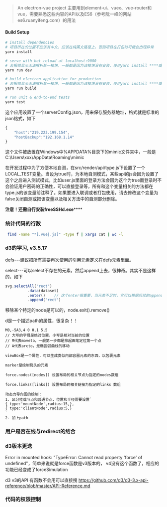 
> An electron-vue project
> 主要用到element-ui、vuex、vue-router和vue，需要熟悉这些内容的API以及ES6（参考阮一峰的网站es6.ruanyifeng.com）的用法

#### Build Setup

```bash
# install dependencies
# 项目所在的位置不应该有中文，应该在纯英文路径上，否则项目在打包时可能会出现异常
yarn install

# serve with hot reload at localhost:9080
# 若报错显示无法解析某一模块，一般都是因为该模块没有安装，使用yarn install ****或npm install*****来安装它，安装完成后再次执行yarn install，才来执行yarn run dev
yarn run dev

# build electron application for production
# 若报错显示无法解析某一模块，一般都是因为该模块没有安装，使用yarn install ****或npm install*****来安装它，安装完成后再次执行yarn install，才来执行yarn run dev
yarn run build

# run unit & end-to-end tests
yarn test
```

这个应用设置了一个serverConfig.json，用来保存服务器地址，格式就是标准的json格式，如下
```js
{
	"host":"219.223.199.154",
	"hostBackup":"192.168.1.14"
}
```
这个文件被放置在Windows中%APPDATA%目录下的mimic文件夹中，一般是C:\Users\xxx\AppData\Roaming\mimic

在开发过程中为了方便本地自测，在src/render/api/type.js下设置了一个LOCAL_TEST变量。当设为true时，为本地自测模式，某些api的js会因为设置了这个之后进入测试模式，比如user.js里面的登录方法会因为这个为true而登录时不会验证用户密码的正确性，可以直接登录等，所有和这个变量相关的方法都在type.js的该变量前注释了。如果要进入联调或者打包使用，请去修改这个变量为false关闭自测或把该变量以及相关方法中的自测部分删除。

****注意！还需自行安装freeSSHd.exe********

### 统计代码的行数
```bash
 find -name "*[.vue|.js]" -type f | xargs cat | wc -l
```

### d3的学习, v3.5.17

defs---建议把所有需要再次使用的引用元素定义在defs元素里面。

select---可以select不存在的元素，然后append上去，很神奇。其实不是这样的，如下
```js
svg.selectAll("rect")    
          .data(dataset)    
          .enter()    // 这个enter很重要，当元素不足时，它可以根据后续的append自动添加元素
          .append("rect")  
```

移除某个特定的node是可以的，node.exit().remove()

d是一个描述path的属性，很复杂！！
```
M0,-5A3,4 0 0,1 5,5
// 大写的字母是绝对位置，小写是相对当前的位置
// M代表moveto，一般第一步都是拎起画笔定位第一个点
// A代表arcto，是椭圆弧曲线的移动

viewBox是一个属性，可以生成类似内部容器元素的东西，以包裹元素

marker是绘制箭头的元素

force.nodes([nodes]) 设置布局的相关节点为指定的nodes数组

force.links([links]) 设置布局的相关链接为指定的links 数组

动态力导向图的绘制：
1. 区分挂载节点和普通节点，位置和半径需要设置`
{ type:'mountNode',radius:15,},
{ type:'clientNode',radius:5,}
`
2. 加上path
```
### 用户是否在线与redirect的结合

### d3版本更迭

Error in mounted hook: "TypeError: Cannot read property 'force' of undefined"，简单来说就是force函数是v3版本的，
v4没有这个函数了，相应的功能已经变成了forceSimulation

d3 v3的API 有函数不会用可以直接搜 https://github.com/d3/d3-3.x-api-reference/blob/master/API-Reference.md

### 代码的权限控制
